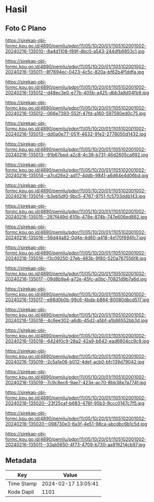 # Hasil

## Foto C Plano

https://sirekap-obj-formc.kpu.go.id/4890/pemilu/pdpr/11/05/10/20/01/1105102001002-20240216-135010--8a4d1108-f89f-4bc0-a543-244dfb6853c1.jpg

https://sirekap-obj-formc.kpu.go.id/4890/pemilu/pdpr/11/05/10/20/01/1105102001002-20240216-135011--8f7694ec-0423-4c5c-820a-bf62b4f1ddfa.jpg

https://sirekap-obj-formc.kpu.go.id/4890/pemilu/pdpr/11/05/10/20/01/1105102001002-20240216-135012--d48ec3e0-e77b-405b-a425-dbb3a8d04fb9.jpg

https://sirekap-obj-formc.kpu.go.id/4890/pemilu/pdpr/11/05/10/20/01/1105102001002-20240216-135012--066e7393-552f-47fd-a160-597580ed0c75.jpg

https://sirekap-obj-formc.kpu.go.id/4890/pemilu/pdpr/11/05/10/20/01/1105102001002-20240216-135013--dd0a0e77-051f-4632-91e2-2778050d1432.jpg

https://sirekap-obj-formc.kpu.go.id/4890/pemilu/pdpr/11/05/10/20/01/1105102001002-20240216-135013--91b67bed-a2c8-4c39-b731-46d2605ca692.jpg

https://sirekap-obj-formc.kpu.go.id/4890/pemilu/pdpr/11/05/10/20/01/1105102001002-20240216-135014--a7cd26e2-ad17-4ddb-9841-a6d64e4d06bd.jpg

https://sirekap-obj-formc.kpu.go.id/4890/pemilu/pdpr/11/05/10/20/01/1105102001002-20240216-135014--b3eb5df0-9bc5-4767-9751-fc5703ddb143.jpg

https://sirekap-obj-formc.kpu.go.id/4890/pemilu/pdpr/11/05/10/20/01/1105102001002-20240216-135015--287f449d-610b-478e-874b-747e606ed862.jpg

https://sirekap-obj-formc.kpu.go.id/4890/pemilu/pdpr/11/05/10/20/01/1105102001002-20240216-135016--56d44a82-0d4e-4d60-a418-4e170f694fc7.jpg

https://sirekap-obj-formc.kpu.go.id/4890/pemilu/pdpr/11/05/10/20/01/1105102001002-20240216-135016--f3c09250-27eb-483b-9f80-520a767556f8.jpg

https://sirekap-obj-formc.kpu.go.id/4890/pemilu/pdpr/11/05/10/20/01/1105102001002-20240216-135017--09d8b9a4-a72e-45fc-a0bc-70821d9b7a6d.jpg

https://sirekap-obj-formc.kpu.go.id/4890/pemilu/pdpr/11/05/10/20/01/1105102001002-20240216-135017--e88d0b0b-99c6-4bda-b864-80080dbcd517.jpg

https://sirekap-obj-formc.kpu.go.id/4890/pemilu/pdpr/11/05/10/20/01/1105102001002-20240216-135018--4c6ee302-a6db-45d2-a5bf-a1b86552bb3d.jpg

https://sirekap-obj-formc.kpu.go.id/4890/pemilu/pdpr/11/05/10/20/01/1105102001002-20240216-135018--6424f0c9-28a2-42a9-b642-ead6604cc9c9.jpg

https://sirekap-obj-formc.kpu.go.id/4890/pemilu/pdpr/11/05/10/20/01/1105102001002-20240216-135019--2c5a1e06-b012-4def-acb0-bfc139d79042.jpg

https://sirekap-obj-formc.kpu.go.id/4890/pemilu/pdpr/11/05/10/20/01/1105102001002-20240216-135019--7c9c8ec6-9ae7-423e-ac70-8bb38e7a774f.jpg

https://sirekap-obj-formc.kpu.go.id/4890/pemilu/pdpr/11/05/10/20/01/1105102001002-20240216-135020--23f25caf-b683-476f-95b3-9ccc0147c7f5.jpg

https://sirekap-obj-formc.kpu.go.id/4890/pemilu/pdpr/11/05/10/20/01/1105102001002-20240216-135020--098730e3-6a3f-4e51-98ca-abcdbc6b1c5d.jpg

https://sirekap-obj-formc.kpu.go.id/4890/pemilu/pdpr/11/05/10/20/01/1105102001002-20240216-135011--33ab5650-4f73-4709-b730-aa919214cb97.jpg


## Metadata

| Key        | Value               |
| ---------- | ------------------- |
| Time Stamp | 2024-02-17 13:05:41 |
| Kode Dapil | 1101                |



